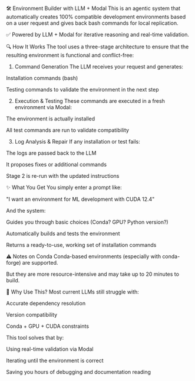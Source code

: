 🛠️ Environment Builder with LLM + Modal
This is an agentic system that automatically creates 100% compatible development environments based on a user request and gives back bash commands for local replication.

✅ Powered by LLM + Modal for iterative reasoning and real-time validation.

🔍 How It Works
The tool uses a three-stage architecture to ensure that the resulting environment is functional and conflict-free:

1. Command Generation
The LLM receives your request and generates:

Installation commands (bash)

Testing commands to validate the environment in the next step

2. Execution & Testing
These commands are executed in a fresh environment via Modal:

The environment is actually installed

All test commands are run to validate compatibility

3. Log Analysis & Repair
If any installation or test fails:

The logs are passed back to the LLM

It proposes fixes or additional commands

Stage 2 is re-run with the updated instructions

✨ What You Get
You simply enter a prompt like:

"I want an environment for ML development with CUDA 12.4"

And the system:

Guides you through basic choices (Conda? GPU? Python version?)

Automatically builds and tests the environment

Returns a ready-to-use, working set of installation commands

⚠️ Notes on Conda
Conda-based environments (especially with conda-forge) are supported.

But they are more resource-intensive and may take up to 20 minutes to build.

🤖 Why Use This?
Most current LLMs still struggle with:

Accurate dependency resolution

Version compatibility

Conda + GPU + CUDA constraints

This tool solves that by:

Using real-time validation via Modal

Iterating until the environment is correct

Saving you hours of debugging and documentation reading
